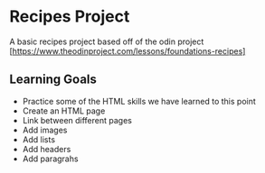 # Recipes Project

A basic recipes project based off of the odin project [https://www.theodinproject.com/lessons/foundations-recipes]

## Learning Goals
 - Practice some of the HTML skills we have learned to this point
 - Create an HTML page
 - Link between different pages
 - Add images
 - Add lists
 - Add headers
 - Add paragrahs